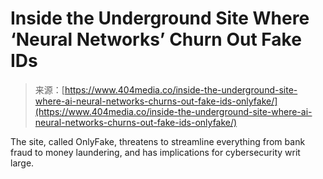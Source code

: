 <!--yml
category: 未分类
date: 2024-05-27 14:36:38
-->

# Inside the Underground Site Where ‘Neural Networks’ Churn Out Fake IDs

> 来源：[https://www.404media.co/inside-the-underground-site-where-ai-neural-networks-churns-out-fake-ids-onlyfake/](https://www.404media.co/inside-the-underground-site-where-ai-neural-networks-churns-out-fake-ids-onlyfake/)

The site, called OnlyFake, threatens to streamline everything from bank fraud to money laundering, and has implications for cybersecurity writ large.